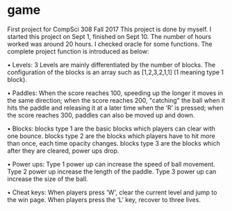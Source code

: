 game
====

First project for CompSci 308 Fall 2017
This project is done by myself. I started this project on Sept 1, finished on Sept 10. The number of hours worked was around 20 hours. I checked oracle for some functions. The complete project function is introduced as below:


•	Levels: 3 Levels are mainly differentiated by the number of blocks. The configuration of the blocks is an array such as [1,2,3,2,1,1] (1 meaning type 1 block).

•	Paddles: When the score reaches 100, speeding up the longer it moves in the same direction; when the score reaches 200, "catching" the ball when it hits the paddle and releasing it at a later time when the ‘R’ is pressed; when the score reaches 300, paddles can also be moved up and down.

•	Blocks: blocks type 1 are the basic blocks which players can clear with one bounce. blocks type 2 are the blocks which players have to hit more than once, each time opacity changes. blocks type 3 are the blocks which after they are cleared, power ups drop. 

•	Power ups: Type 1 power up can increase the speed of ball movement. Type 2 power up increase the length of the paddle. Type 3 power up can increase the size of the ball.

•	Cheat keys: When players press 'W', clear the current level and jump to the win page. When players press the ‘L’ key, recover to three lives. 
